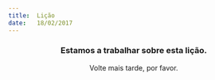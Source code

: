 ```yaml
---
title:  Lição
date:   18/02/2017
---
```


### <center>Estamos a trabalhar sobre esta lição.</center>
<center>Volte mais tarde, por favor.</center>